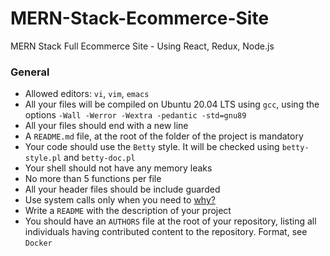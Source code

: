 # MERN-Stack-Ecommerce-Site
MERN Stack Full Ecommerce Site - Using  React, Redux, Node.js

### General

- Allowed editors: `vi`, `vim`, `emacs`  
- All your files will be compiled on Ubuntu 20.04 LTS using `gcc`, using the options `-Wall -Werror -Wextra -pedantic -std=gnu89`  
- All your files should end with a new line  
- A `README.md` file, at the root of the folder of the project is mandatory  
- Your code should use the `Betty` style. It will be checked using `betty-style.pl` and `betty-doc.pl`  
- Your shell should not have any memory leaks  
- No more than 5 functions per file  
- All your header files should be include guarded  
- Use system calls only when you need to [why?](https://www.quora.com/Why-are-system-calls-expensive-in-operating-systems)  
- Write a `README` with the description of your project  
- You should have an `AUTHORS` file at the root of your repository, listing all individuals having contributed content to the repository. Format, see `Docker`  
